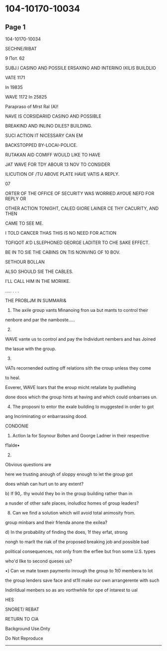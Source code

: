 # 104-10170-10034

## Page 1

104-10170-10034

SECHNE/RIBAT

9 Пот. 62

SUBJ.I CASINO AND POSSILE ERSAXINO AND INTERINO IXILIS BUILDLIO

VATE 1171

In 19835

WAVE 1172 In 25825

Parapraso of Mrst Ral (A)!

NAVE IS CORSIDARIID CASINO AND POSSIBLE

BREAKIND AND INLINO DILES? BUILDING.

SUCI ACTION IT NICESSARY CAN EM

BACKSTOPPED BY-LOCAI-POLICE.

RUTAKAN AID COMIFF WOULD LIKE TO HAVE

JAT WAVE FOR TDY ABOUR 13 NOV TO CONSIDER

ILICUTION OF /TU ABOVE PLATE HAVE VATIS A REPLY.

07

ORTER OF THE OFFICE OF SECURITY WAS WORRIED AYOUE NEFD FOR REPLY OR

OTHER ACTION TONIGHT, CALED GIORE LAINER CE THY CACURITY, AND THEN

CAME TO SEE ME.

I TOLD CANCER THAS THIS IS NO NEED FOR ACTION

TOFIQOT A'D LSLEPHONED GEORGE LADITER TO CHE SAKE EFFECT.

BE IN TO SIE THE CABINS ON TIS NONVING OF 10 BOV.

SETHOUR BOLLAN

ALSO SHOULD SIE THE CABLES.

I'LL CALL HIM IN THE MORIIKE.

..... . . .

THE PROBLJM IN SUMMARI&

1) The axile group vants Minanoing fron ua but mants to control their

nenbore and par the namboste.....

2)

WAVE vante us to control and pay the Individunt nembers and has Joined

the lasue with the group.

3)

VATs recornended outting off relations sith the croup unless they come

to heal.

Eoverer, WAVE loars that the eroup micht retaliate by pudllehing

done doos which the group hints at having and which could onbarraes un.

4) The proposni to entor the exale building lo muggested in order to got

ang Incriminating or enbarrassing dood.

CONDONIE

1) Actlon la for Soynour Bolten and Goorge Ladner in their respective

f1alde•

2)

Obvious questions are

here we trusting anough of sloppy enough to let the group got

does whlah can hurt un to any extent?

b) If 90,. thy would they bo in the group building rather than in

a nusder of other safe places, inoludloz homes of group leaders?

8) Can we find a solution which will avoid total animosity from.

group minbars and their frlenda anone the exilea?

d) In the probability of finding the does, 1f they erfat, strong

nongh to marlt the riak of the proposed breaking job and possible bad

political consequences, not only from the erflee but fron some U.S. types

who'd Ilke to second queses us?

•) Can ve mate toxen paymento inrough the group to 1t0 membera to lot

the group lenders save face and st1ll make our own arrangerente with such

Indirildual menbers so as aro vorthwhile for ope of intarest to ual

HES

SNORET/ REBAT

RETURN TO CIA

Background Use.Onty

Do Not Reproduce

---

